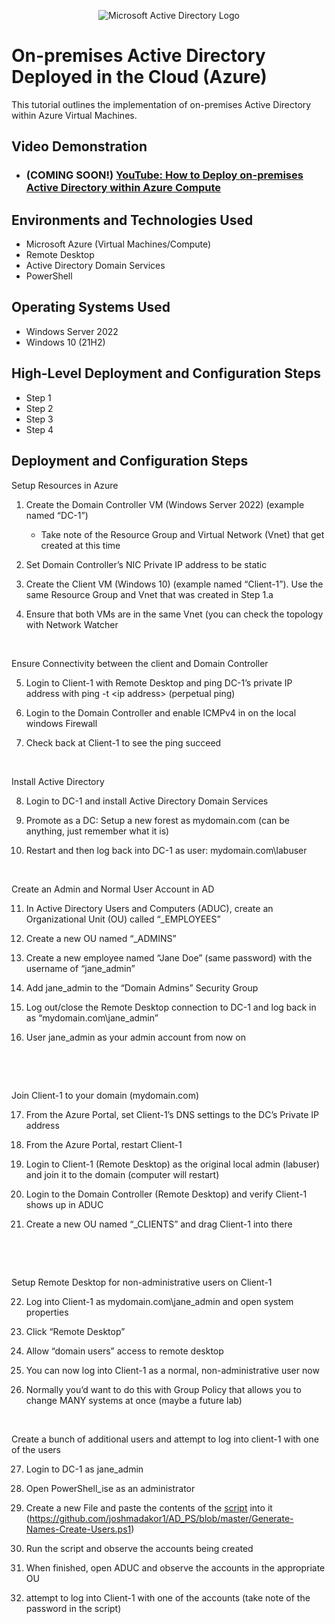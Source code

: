 <p align="center">
<img src="https://i.imgur.com/pU5A58S.png" alt="Microsoft Active Directory Logo"/>
</p>

<h1>On-premises Active Directory Deployed in the Cloud (Azure)</h1>
This tutorial outlines the implementation of on-premises Active Directory within Azure Virtual Machines.<br />


<h2>Video Demonstration</h2>

- ### (COMING SOON!) [YouTube: How to Deploy on-premises Active Directory within Azure Compute](https://www.youtube.com)

<h2>Environments and Technologies Used</h2>

- Microsoft Azure (Virtual Machines/Compute)
- Remote Desktop
- Active Directory Domain Services
- PowerShell

<h2>Operating Systems Used </h2>

- Windows Server 2022
- Windows 10 (21H2)

<h2>High-Level Deployment and Configuration Steps</h2>

- Step 1
- Step 2
- Step 3
- Step 4

<h2>Deployment and Configuration Steps</h2>

<p>Setup Resources in Azure</p>
<ol>
    <li>
        <p>Create the Domain Controller VM (Windows Server 2022) (example named &ldquo;DC-1&rdquo;)</p>
        <ul>
            <li>
                <p>Take note of the Resource Group and Virtual Network (Vnet) that get created at this time</p>
            </li>
        </ul>
    </li>
    <li>
        <p>Set Domain Controller&rsquo;s NIC Private IP address to be static</p>
    </li>
    <li>
        <p>Create the Client VM (Windows 10) (example named &ldquo;Client-1&rdquo;). Use the same Resource Group and Vnet that was created in Step 1.a</p>
    </li>
    <li>
        <p>Ensure that both VMs are in the same Vnet (you can check the topology with Network Watcher</p>
    </li>
</ol>
<p><br></p>
<p>Ensure Connectivity between the client and Domain Controller</p>
<ol start="5">
    <li>
        <p>Login to Client-1 with Remote Desktop and ping DC-1&rsquo;s private IP address with&nbsp;ping -t &lt;ip address&gt;&nbsp;(perpetual ping)</p>
    </li>
    <li>
        <p>Login to the Domain Controller and enable ICMPv4 in on the local windows Firewall</p>
    </li>
    <li>
        <p>Check back at Client-1 to see the ping succeed</p>
    </li>
</ol>
<p><br></p>
<p>Install Active Directory</p>
<ol start="8">
    <li>
        <p>Login to DC-1 and install Active Directory Domain Services</p>
    </li>
    <li>
        <p>Promote as a DC: Setup a new forest as&nbsp;mydomain.com&nbsp;(can be anything, just remember what it is)</p>
    </li>
    <li>
        <p>Restart and then log back into DC-1 as user:&nbsp;mydomain.com\labuser</p>
    </li>
</ol>
<p><br></p>
<p>Create an Admin and Normal User Account in AD</p>
<ol start="11">
    <li>
        <p>In Active Directory Users and Computers (ADUC), create an Organizational Unit (OU) called &ldquo;_EMPLOYEES&rdquo;</p>
    </li>
    <li>
        <p>Create a new OU named &ldquo;_ADMINS&rdquo;</p>
    </li>
    <li>
        <p>Create a new employee named &ldquo;Jane Doe&rdquo; (same password) with the username of &ldquo;jane_admin&rdquo;</p>
    </li>
    <li>
        <p>Add jane_admin to the &ldquo;Domain Admins&rdquo; Security Group</p>
    </li>
    <li>
        <p>Log out/close the Remote Desktop connection to DC-1 and log back in as &ldquo;mydomain.com\jane_admin&rdquo;</p>
    </li>
    <li>
        <p>User jane_admin as your admin account from now on</p>
    </li>
</ol>
<p><br></p>
<p><br></p>
<p>Join Client-1 to your domain (mydomain.com)</p>
<ol start="17">
    <li>
        <p>From the Azure Portal, set Client-1&rsquo;s DNS settings to the DC&rsquo;s Private IP address</p>
    </li>
    <li>
        <p>From the Azure Portal, restart Client-1</p>
    </li>
    <li>
        <p>Login to Client-1 (Remote Desktop) as the original local admin (labuser) and join it to the domain (computer will restart)</p>
    </li>
    <li>
        <p>Login to the Domain Controller (Remote Desktop) and verify Client-1 shows up in ADUC</p>
    </li>
    <li>
        <p>Create a new OU named &ldquo;_CLIENTS&rdquo; and drag Client-1 into there</p>
    </li>
</ol>
<p><br></p>
<p><br></p>
<p>Setup Remote Desktop for non-administrative users on Client-1</p>
<ol start="22">
    <li>
        <p>Log into Client-1 as mydomain.com\jane_admin and open system properties</p>
    </li>
    <li>
        <p>Click &ldquo;Remote Desktop&rdquo;</p>
    </li>
    <li>
        <p>Allow &ldquo;domain users&rdquo; access to remote desktop</p>
    </li>
    <li>
        <p>You can now log into Client-1 as a normal, non-administrative user now</p>
    </li>
    <li>
        <p>Normally you&rsquo;d want to do this with Group Policy that allows you to change MANY systems at once (maybe a future lab)</p>
    </li>
</ol>
<p><br></p>
<p>Create a bunch of additional users and attempt to log into client-1 with one of the users</p>
<ol start="27">
    <li>
        <p>Login to DC-1 as jane_admin</p>
    </li>
    <li>
        <p>Open PowerShell_ise&nbsp;as an administrator</p>
    </li>
    <li>
        <p>Create a new File and paste the contents of the&nbsp;<a href="https://github.com/joshmadakor1/AD_PS/blob/master/Generate-Names-Create-Users.ps1">script</a> into it (<a href="https://github.com/joshmadakor1/AD_PS/blob/master/Generate-Names-Create-Users.ps1">https://github.com/joshmadakor1/AD_PS/blob/master/Generate-Names-Create-Users.ps1</a>)</p>
    </li>
    <li>
        <p>Run the script and observe the accounts being created</p>
    </li>
    <li>
        <p>When finished, open ADUC and observe the accounts in the appropriate OU</p>
    </li>
    <li>
        <p>attempt to log into Client-1 with one of the accounts (take note of the password in the script)</p>
    </li>
</ol>
